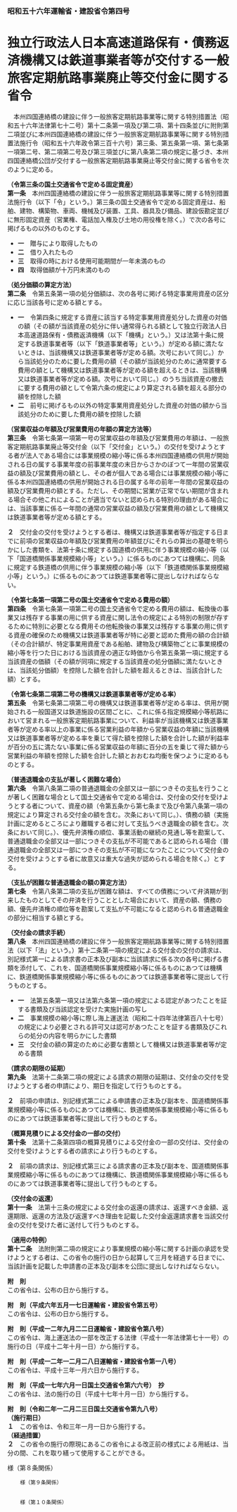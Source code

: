 ### 昭和五十六年運輸省・建設省令第四号  
# 独立行政法人日本高速道路保有・債務返済機構又は鉄道事業者等が交付する一般旅客定期航路事業廃止等交付金に関する省令  
　本州四国連絡橋の建設に伴う一般旅客定期航路事業等に関する特別措置法（昭和五十六年法律第七十二号）第十二条第一項及び第二項、第十四条並びに附則第二項並びに本州四国連絡橋の建設に伴う一般旅客定期航路事業等に関する特別措置法施行令（昭和五十六年政令第三百十六号）第三条、第五条第一項、第七条第一項第二号、第二項第二号及び第三項並びに第八条第二項の規定に基づき、本州四国連絡橋公団が交付する一般旅客定期航路事業廃止等交付金に関する省令を次のように定める。  
  
**（令第三条の国土交通省令で定める固定資産）**  
**第一条**　本州四国連絡橋の建設に伴う一般旅客定期航路事業等に関する特別措置法施行令（以下「令」という。）第三条の国土交通省令で定める固定資産は、船舶、建物、構築物、車両、機械及び装置、工具、器具及び備品、建設仮勘定並びに無形固定資産（営業権、電話加入権及び土地の用役権を除く。）で次の各号に掲げるもの以外のものとする。  
* **一**　贈与により取得したもの  
* **二**　借り入れたもの  
* **三**　取得の時における使用可能期間が一年未満のもの  
* **四**　取得価額が十万円未満のもの  
  
**（処分価額の算定方法）**  
**第二条**　令第五条第一項の処分価額は、次の各号に掲げる特定事業用資産の区分に応じ当該各号に定める額とする。  
* **一**　令第四条に規定する資産に該当する特定事業用資産処分した資産の対価の額（その額が当該資産の処分に伴い通常得られる額として独立行政法人日本高速道路保有・債務返済機構（以下「機構」という。）又は法第十条に規定する鉄道事業者等（以下「鉄道事業者等」という。）が定める額に満たないときは、当該機構又は鉄道事業者等が定める額。次号において同じ。）から当該処分のために要した費用の額（その額が当該処分のために通常要する費用の額として機構又は鉄道事業者等が定める額を超えるときは、当該機構又は鉄道事業者等が定める額。次号において同じ。）のうち当該資産の撤去に要する費用の額として令第六条の規定により算定される額を超える部分の額を控除した額  
* **二**　前号に掲げるもの以外の特定事業用資産処分した資産の対価の額から当該処分のために要した費用の額を控除した額  
  
**（営業収益の年額及び営業費用の年額の算定方法等）**  
**第三条**　令第七条第一項第一号の営業収益の年額及び営業費用の年額は、一般旅客定期航路事業廃止等交付金（以下「交付金」という。）の交付を受けようとする者が法人である場合には事業規模の縮小等に係る本州四国連絡橋の供用が開始される日の属する事業年度の前事業年度の末日からさかのぼつて一年間の営業収益の額及び営業費用の額とし、その者が個人である場合には事業規模の縮小等に係る本州四国連絡橋の供用が開始される日の属する年の前年一年間の営業収益の額及び営業費用の額とする。ただし、その期間に営業が正常でない期間が含まれる場合その他これによることが適当でないと認められる特別の理由がある場合には、当該事業に係る一年間の通常の営業収益の額及び営業費用の額として機構又は鉄道事業者等が定める額とする。  
  
**２**　交付金の交付を受けようとする者は、機構又は鉄道事業者等が指定する日までに前項の営業収益の年額及び営業費用の年額並びにそれらの算出の基礎を明らかにした書類を、法第十条に規定する国道橋の供用に伴う事業規模の縮小等（以下「国道橋関係事業規模縮小等」という。）に係るものにあつては機構に、同条に規定する鉄道橋の供用に伴う事業規模の縮小等（以下「鉄道橋関係事業規模縮小等」という。）に係るものにあつては鉄道事業者等に提出しなければならない。  
  
**（令第七条第一項第二号の国土交通省令で定める費用の額）**  
**第四条**　令第七条第一項第二号の国土交通省令で定める費用の額は、転換後の事業又は残存する事業の用に供する資産に関し法令の規定による特別の制限が存するために特別に必要となる費用その他転換後の事業又は残存する事業の用に供する資産の確保のため機構又は鉄道事業者等が特に必要と認めた費用の額の合計額（その合計額が、特定事業用資産である船舶、建物及び構築物ごとに事業規模の縮小等を行つた日における当該資産の適正な時価から令第五条第一項に規定する当該資産の価額（その額が同項に規定する当該資産の処分価額に満たないときは、当該処分価額）を控除した額を合計した額を超えるときは、当該合計した額）とする。  
  
**（令第七条第二項第二号の機構又は鉄道事業者等が定める率）**  
**第五条**　令第七条第二項第二号の機構又は鉄道事業者等が定める率は、供用が開始される一般国道又は鉄道施設の区間ごとに、これに係る指定規模縮小等航路において営まれる一般旅客定期航路事業について、利益率が当該機構又は鉄道事業者等が定める率以上の事業に係る営業利益の年額から営業収益の年額に当該機構又は鉄道事業者等が定める率を乗じて得た額を控除した額を合計した額が利益率が百分の五に満たない事業に係る営業収益の年額に百分の五を乗じて得た額から営業利益の年額を控除した額を合計した額とおおむね均衡を保つように定めるものとする。  
  
**（普通退職金の支払が著しく困難な場合）**  
**第六条**　令第八条第二項の普通退職金の全部又は一部につきその支払を行うことが著しく困難な場合として国土交通省令で定める場合は、交付金の交付を受けようとする者について、資産の額（令第五条から第七条まで及び令第八条第一項の規定により算定される交付金の額を含む。次条において同じ。）、債務の額（実施計画に定めるところにより離職する者に対して支払うべき退職金の額を含む。次条において同じ。）、優先弁済権の順位、事業活動の継続の見通し等を勘案して、普通退職金の全部又は一部につきその支払が不可能であると認められる場合（普通退職金の全部又は一部につきその支払が不可能になつたことについて交付金の交付を受けようとする者に故意又は重大な過失が認められる場合を除く。）とする。  
  
**（支払が困難な普通退職金の額の算定方法）**  
**第七条**　令第八条第二項の支払が困難な額は、すべての債務について弁済期が到来したものとしてその弁済を行うこととした場合において、資産の額、債務の額、優先弁済権の順位等を勘案して支払が不可能になると認められる普通退職金の部分に相当する額とする。  
  
**（交付金の請求手続）**  
**第八条**　本州四国連絡橋の建設に伴う一般旅客定期航路事業等に関する特別措置法（以下「法」という。）第十二条第一項の規定による交付金の交付の請求は、別記様式第一による請求書の正本及び副本に当該請求に係る次の各号に掲げる書類を添付して、これを、国道橋関係事業規模縮小等に係るものにあつては機構に、鉄道橋関係事業規模縮小等に係るものにあつては鉄道事業者等に提出して行うものとする。  
* **一**　法第五条第一項又は法第六条第一項の規定による認定があつたことを証する書類及び当該認定を受けた実施計画の写し  
* **二**　事業規模の縮小等に際し海上運送法（昭和二十四年法律第百八十七号）の規定により必要とされる許可又は認可があつたことを証する書類及びこれらの処分の内容を明らかにした書類  
* **三**　交付金の額の算定のために必要な書類として機構又は鉄道事業者等が定める書類  
  
**（請求の期限の延期）**  
**第九条**　法第十二条第二項の規定による請求の期限の延期は、交付金の交付を受けようとする者の申請により、期日を指定して行うものとする。  
  
**２**　前項の申請は、別記様式第二による申請書の正本及び副本を、国道橋関係事業規模縮小等に係るものにあつては機構に、鉄道橋関係事業規模縮小等に係るものにあつては鉄道事業者等に提出して行うものとする。  
  
**（概算見積りによる交付金の一部の交付）**  
**第十条**　法第十二条第四項の概算見積りによる交付金の一部の交付は、交付金の交付を受けようとする者の請求により行うものとする。  
  
**２**　前項の請求は、別記様式第三による請求書の正本及び副本を、国道橋関係事業規模縮小等に係るものにあつては機構に、鉄道橋関係事業規模縮小等に係るものにあつては鉄道事業者等に提出して行うものとする。  
  
**（交付金の返還）**  
**第十一条**　法第十三条の規定による交付金の返還の請求は、返還すべき金額、返還期限、返還の方法及び返還すべき理由を記載した交付金返還請求書を当該交付金の交付を受けた者に送付して行うものとする。  
  
**（適用の特例）**  
**第十二条**　法附則第二項の規定により事業規模の縮小等に関する計画の承認を受けようとする者は、この省令の施行の日から起算して三月を経過する日までに、当該計画を記載した申請書の正本及び副本を公団に提出しなければならない。  
  
**附　則**  
この省令は、公布の日から施行する。  
  
**附　則（平成六年五月一七日運輸省・建設省令第五号）**  
この省令は、公布の日から施行する。  
  
**附　則（平成一二年九月二二日運輸省・建設省令第八号）**  
この省令は、海上運送法の一部を改正する法律（平成十一年法律第七十一号）の施行の日（平成十二年十月一日）から施行する。  
  
**附　則（平成一二年一二月二八日運輸省・建設省令第一八号）**  
この省令は、平成十三年一月六日から施行する。  
  
**附　則（平成一七年六月一日国土交通省令第六六号）　抄**  
この省令は、法の施行の日（平成十七年十月一日）から施行する。  
  
**附　則（令和二年一二月二三日国土交通省令第九八号）**  
**（施行期日）**  
**１**　この省令は、令和三年一月一日から施行する。  
**（経過措置）**  
**２**　この省令の施行の際現にあるこの省令による改正前の様式による用紙は、当分の間、これを取り繕って使用することができる。  
  
様（第８条関係）  

          
        様（第９条関係）  

          
        様（第１０条関係）  

          
        